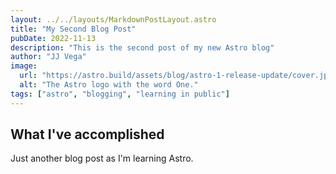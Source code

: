 ```yaml
---
layout: ../../layouts/MarkdownPostLayout.astro
title: "My Second Blog Post"
pubDate: 2022-11-13
description: "This is the second post of my new Astro blog"
author: "JJ Vega"
image:
  url: "https://astro.build/assets/blog/astro-1-release-update/cover.jpeg"
  alt: "The Astro logo with the word One."
tags: ["astro", "blogging", "learning in public"]
---
```


## What I've accomplished

Just another blog post as I'm learning Astro.
